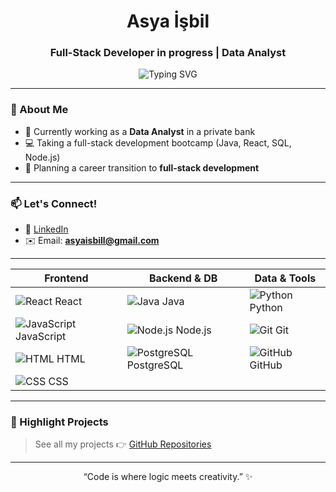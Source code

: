 <h1 align="center">Asya İşbil</h1>
<h3 align="center">Full-Stack Developer in progress | Data Analyst</h3>

<p align="center">
  <img src="https://readme-typing-svg.demolab.com?font=Fira+Code&pause=1000&center=true&vCenter=true&width=435&color=a855f7&lines=Full-Stack+Developer+in+progress;Data+Analyst+%7C+SQL+%7C+Python;React+%7C+Java+%7C+PostgreSQL" alt="Typing SVG" />
</p>

---

### 💼 About Me
  
- 🏦 Currently working as a **Data Analyst** in a private bank  
- 💻 Taking a full-stack development bootcamp (Java, React, SQL, Node.js)  
- 🎯 Planning a career transition to **full-stack development**    

---

### 📫 Let's Connect!

- 💼 [LinkedIn](https://www.linkedin.com/in/asya-isbil)
- ✉️ Email: **asyaisbill@gmail.com**

---

| Frontend    | Backend & DB   | Data & Tools  |
|-------------|----------------|----------------|
| ![React](https://cdn.jsdelivr.net/gh/devicons/devicon/icons/react/react-original.svg) React | ![Java](https://cdn.jsdelivr.net/gh/devicons/devicon/icons/java/java-original.svg) Java | ![Python](https://cdn.jsdelivr.net/gh/devicons/devicon/icons/python/python-original.svg) Python |
| ![JavaScript](https://cdn.jsdelivr.net/gh/devicons/devicon/icons/javascript/javascript-original.svg) JavaScript | ![Node.js](https://cdn.jsdelivr.net/gh/devicons/devicon/icons/nodejs/nodejs-original.svg) Node.js | ![Git](https://cdn.jsdelivr.net/gh/devicons/devicon/icons/git/git-original.svg) Git |
| ![HTML](https://cdn.jsdelivr.net/gh/devicons/devicon/icons/html5/html5-original.svg) HTML | ![PostgreSQL](https://cdn.jsdelivr.net/gh/devicons/devicon/icons/postgresql/postgresql-original.svg) PostgreSQL | ![GitHub](https://cdn.jsdelivr.net/gh/devicons/devicon/icons/github/github-original.svg) GitHub |
| ![CSS](https://cdn.jsdelivr.net/gh/devicons/devicon/icons/css3/css3-original.svg) CSS |  |  |

---

### 📌 Highlight Projects

> See all my projects 👉 [GitHub Repositories](https://github.com/asyaisbil?tab=repositories)

---

<p align="center">
  “Code is where logic meets creativity.” ✨
</p>

